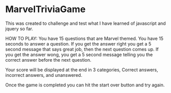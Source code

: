 # MarvelTriviaGame

This was created to challenge and test what I have learned of javascript and jquery so far.

HOW TO PLAY:
You have 15 questions that are Marvel themed. You have 15 seconds to answer a question.
If you get the answer right you get a 5 second message that says great job, then the next question comes up.
If you get the answer wong, you get a 5 second message telling you the correct answer before the next question.

Your score will be displayed at the end in 3 categories, Correct answers, incorrect answers, and unanswered.

Once the game is completed you can hit the start over button and try again.
